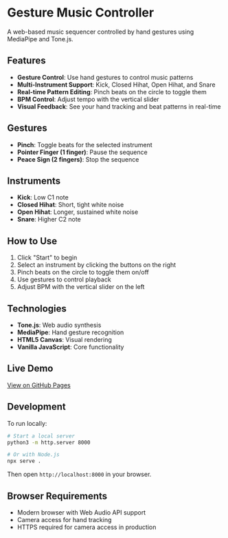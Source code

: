 # Gesture Music Controller

A web-based music sequencer controlled by hand gestures using MediaPipe and Tone.js.

## Features

- **Gesture Control**: Use hand gestures to control music patterns
- **Multi-Instrument Support**: Kick, Closed Hihat, Open Hihat, and Snare
- **Real-time Pattern Editing**: Pinch beats on the circle to toggle them
- **BPM Control**: Adjust tempo with the vertical slider
- **Visual Feedback**: See your hand tracking and beat patterns in real-time

## Gestures

- **Pinch**: Toggle beats for the selected instrument
- **Pointer Finger (1 finger)**: Pause the sequence
- **Peace Sign (2 fingers)**: Stop the sequence

## Instruments

- **Kick**: Low C1 note
- **Closed Hihat**: Short, tight white noise
- **Open Hihat**: Longer, sustained white noise  
- **Snare**: Higher C2 note

## How to Use

1. Click "Start" to begin
2. Select an instrument by clicking the buttons on the right
3. Pinch beats on the circle to toggle them on/off
4. Use gestures to control playback
5. Adjust BPM with the vertical slider on the left

## Technologies

- **Tone.js**: Web audio synthesis
- **MediaPipe**: Hand gesture recognition
- **HTML5 Canvas**: Visual rendering
- **Vanilla JavaScript**: Core functionality

## Live Demo

[View on GitHub Pages](https://yourusername.github.io/nataliev2)

## Development

To run locally:

```bash
# Start a local server
python3 -m http.server 8000

# Or with Node.js
npx serve .
```

Then open `http://localhost:8000` in your browser.

## Browser Requirements

- Modern browser with Web Audio API support
- Camera access for hand tracking
- HTTPS required for camera access in production
